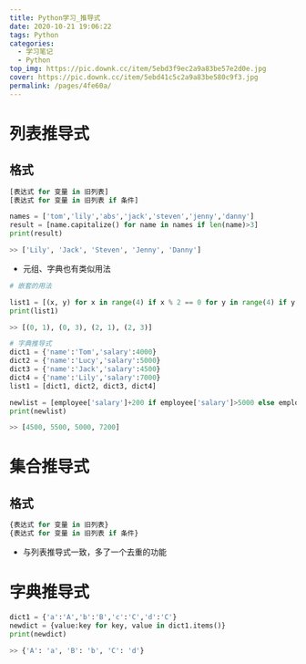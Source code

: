 ```yaml
---
title: Python学习_推导式
date: 2020-10-21 19:06:22
tags: Python
categories: 
  - 学习笔记
  - Python
top_img: https://pic.downk.cc/item/5ebd3f9ec2a9a83be57e2d0e.jpg
cover: https://pic.downk.cc/item/5ebd41c5c2a9a83be580c9f3.jpg
permalink: /pages/4fe60a/
---
```




# 列表推导式

## 格式

```python
[表达式 for 变量 in 旧列表]
[表达式 for 变量 in 旧列表 if 条件]
```

```python
names = ['tom','lily','abs','jack','steven','jenny','danny']
result = [name.capitalize() for name in names if len(name)>3]
print(result)

>> ['Lily', 'Jack', 'Steven', 'Jenny', 'Danny']
```

+ 元组、字典也有类似用法

```python
# 嵌套的用法

list1 = [(x, y) for x in range(4) if x % 2 == 0 for y in range(4) if y % 2 != 0]
print(list1)

>> [(0, 1), (0, 3), (2, 1), (2, 3)]
```

```python
# 字典推导式
dict1 = {'name':'Tom','salary':4000}
dict2 = {'name':'Lucy','salary':5000}
dict3 = {'name':'Jack','salary':4500}
dict4 = {'name':'Lily','salary':7000}
list1 = [dict1, dict2, dict3, dict4]

newlist = [employee['salary']+200 if employee['salary']>5000 else employee['salary']+500 for employee in list1]
print(newlist)

>> [4500, 5500, 5000, 7200]
```

# 集合推导式

## 格式

```python
{表达式 for 变量 in 旧列表}
{表达式 for 变量 in 旧列表 if 条件}
```

+ 与列表推导式一致，多了一个去重的功能

# 字典推导式

```python
dict1 = {'a':'A','b':'B','c':'C','d':'C'}
newdict = {value:key for key, value in dict1.items()}
print(newdict)

>> {'A': 'a', 'B': 'b', 'C': 'd'}
```

